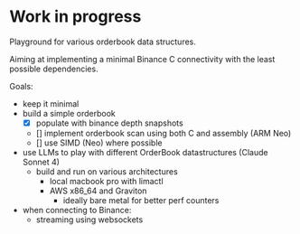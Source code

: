 # Work in progress
Playground for various orderbook data structures.

Aiming at implementing a minimal Binance C connectivity with the least possible dependencies.

Goals:
- keep it minimal
- build a simple orderbook
  - [x] populate with binance depth snapshots
  - [] implement orderbook scan using both C and assembly (ARM Neo)
  - [] use SIMD (Neo) where possible
- use LLMs to play with different OrderBook datastructures (Claude Sonnet 4)
  - build and run on various architectures
    - local macbook pro with limactl
    - AWS x86_64 and Graviton
      - ideally bare metal for better perf counters
- when connecting to Binance:
  - streaming using websockets
